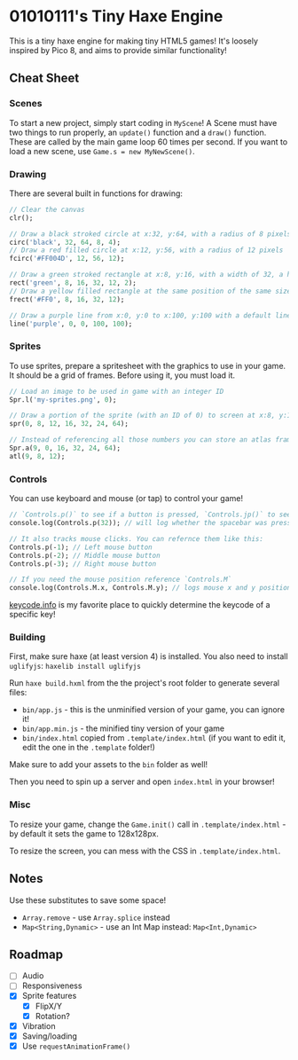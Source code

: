 # 01010111's Tiny Haxe Engine

This is a tiny haxe engine for making tiny HTML5 games! It's loosely inspired by Pico 8, and aims to provide similar functionality!

## Cheat Sheet

### Scenes

To start a new project, simply start coding in `MyScene`! A Scene must have two things to run properly, an `update()` function and a `draw()` function. These are called by the main game loop 60 times per second. If you want to load a new scene, use `Game.s = new MyNewScene()`.

### Drawing

There are several built in functions for drawing:

```haxe
// Clear the canvas
clr();

// Draw a black stroked circle at x:32, y:64, with a radius of 8 pixels, and a line width of 4
circ('black', 32, 64, 8, 4);
// Draw a red filled circle at x:12, y:56, with a radius of 12 pixels
fcirc('#FF004D', 12, 56, 12);

// Draw a green stroked rectangle at x:8, y:16, with a width of 32, a height of 12, and a line width of 2 pixels
rect('green', 8, 16, 32, 12, 2);
// Draw a yellow filled rectangle at the same position of the same size
frect('#FF0', 8, 16, 32, 12);

// Draw a purple line from x:0, y:0 to x:100, y:100 with a default line width of 1 pixel
line('purple', 0, 0, 100, 100);
```

### Sprites

To use sprites, prepare a spritesheet with the graphics to use in your game. It should be a grid of frames. Before using it, you must load it.

```haxe
// Load an image to be used in game with an integer ID
Spr.l('my-sprites.png', 0);

// Draw a portion of the sprite (with an ID of 0) to screen at x:8, y:12, the portion is found at x:16, y:32 on the sprite and has a width of 24 and a height of 64
spr(0, 8, 12, 16, 32, 24, 64);

// Instead of referencing all those numbers you can store an atlas frame with a given ID (in this case we'll use 9), and the same arguments for offset and size
Spr.a(9, 0, 16, 32, 24, 64);
atl(9, 8, 12);
```

### Controls

You can use keyboard and mouse (or tap) to control your game!

```haxe
// `Controls.p()` to see if a button is pressed, `Controls.jp()` to see if a button was just pressed. Just pass through the keycode of the key you want to check!
console.log(Controls.p(32)); // will log whether the spacebar was pressed

// It also tracks mouse clicks. You can refernce them like this:
Controls.p(-1); // Left mouse button
Controls.p(-2); // Middle mouse button
Controls.p(-3); // Right mouse button

// If you need the mouse position reference `Controls.M`
console.log(Controls.M.x, Controls.M.y); // logs mouse x and y position
```

[keycode.info](https://keycode.info/) is my favorite place to quickly determine the keycode of a specific key!

### Building

First, make sure haxe (at least version 4) is installed. You also need to install `uglifyjs`:
```haxelib install uglifyjs```

Run `haxe build.hxml` from the the project's root folder to generate several files:
- `bin/app.js` - this is the unminified version of your game, you can ignore it!
- `bin/app.min.js` - the minified tiny version of your game
- `bin/index.html` copied from `.template/index.html` (if you want to edit it, edit the one in the `.template` folder!)

Make sure to add your assets to the `bin` folder as well!

Then you need to spin up a server and open `index.html` in your browser!

### Misc

To resize your game, change the `Game.init()` call in `.template/index.html` - by default it sets the game to 128x128px.

To resize the screen, you can mess with the CSS in `.template/index.html`.

## Notes

Use these substitutes to save some space!

- `Array.remove` - use `Array.splice` instead
- `Map<String,Dynamic>` - use an Int Map instead: `Map<Int,Dynamic>`

## Roadmap

- [ ] Audio
- [ ] Responsiveness
- [x] Sprite features
  - [x] FlipX/Y
  - [x] Rotation?
- [x] Vibration
- [x] Saving/loading
- [x] Use `requestAnimationFrame()`